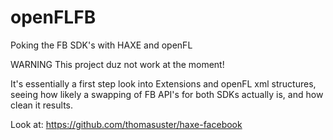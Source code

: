 # openFLFB
Poking the FB SDK's with HAXE and openFL

WARNING
This project duz not work at the moment!

It's essentially a first step look into Extensions and openFL xml structures, seeing how likely a swapping of FB API's for both SDKs actually is, and how clean it results.

Look at:
https://github.com/thomasuster/haxe-facebook
